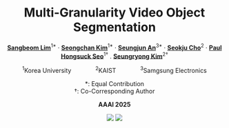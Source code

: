 <div align="center">
<h1>Multi-Granularity Video Object Segmentation</h1>

[**Sangbeom Lim**](https://sangbeomlim.github.io/)<sup>1\*</sup> · [**Seongchan Kim**](https://github.com/deep-overflow)<sup>1\*</sup> · [**Seungjun An**](https://github.com/ansj02)<sup>3\*</sup> · [**Seokju Cho**](https://seokju-cho.github.io/)<sup>2</sup> · [**Paul Hongsuck Seo**](https://phseo.github.io/)<sup>1&dagger;</sup> . [**Seungryong Kim**](https://cvlab.korea.ac.kr)<sup>2&dagger;</sup>

<sup>1</sup>Korea University&emsp;&emsp;&emsp;&emsp;<sup>2</sup>KAIST&emsp;&emsp;&emsp;&emsp;<sup>3</sup>Samgsung Electronics

*: Equal Contribution <br>
&dagger;: Co-Corresponding Author

**AAAI 2025**

<a href="https://arxiv.org/abs/2412.01471"><img src="https://img.shields.io/badge/arXiv-2412.01471-%23B31B1B"></a>
<a href="https://cvlab-kaist.github.io/MUG-VOS/"><img src="https://img.shields.io/badge/Project%20Page-online-brightgreen"></a>

<!--
<p float='center'><img src="assets/teaser.png" width="80%" /></p>
<span style="color: green; font-size: 1.3em; font-weight: bold;">LocoTrack is an incredibly efficient model,</span> enabling near-dense point tracking in real-time. It is <span style="color: red; font-size: 1.3em; font-weight: bold;">6x faster</span> than the previous state-of-the-art models.
</div>

## 📰 News
* **2024-07-22:** [LocoTrack](https://github.com/KU-CVLAB/locotrack/) is released.
* **2024-08-03:** PyTorch inference and training code released.
* **2024-08-05:** [Interactive demo](https://huggingface.co/spaces/hamacojr/LocoTrack) released.

**Please stay tuned for an easy-to-use API for LocoTrack, coming soon!**
-->
